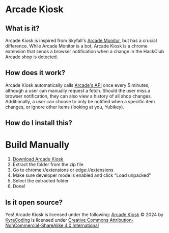 # Arcade Kiosk
## What is it?
Arcade Kiosk is inspired from Skyfall's [Arcade Monitor](https://github.com/SkyfallWasTaken/arcade-monitor/), but has a crucial difference. While Arcade Monitor is a bot, Arcade Kiosk is a chrome extension that sends a browser notification when a change in the HackClub Arcade shop is detected.
## How does it work?
Arcade Kiosk automatically calls [Arcade's API](https://hackclub.com/api/arcade/shop/) once every 5 minutes, although a user can manually request a fetch. Should the user miss a browser notification, they can also view a history of all shop changes. Additionally, a user can choose to only be notified when a specific item changes, or ignore other items (looking at you, Yubikey). 
## How do I install this?
# Build Manually
1. [Download Arcade Kiosk](https://github.com/MrMeCoding/arcade-kiosk/https://github.com/MrMeCoding/arcade-kiosk/releases/latest)
2. Extract the folder from the zip file
3. Go to chrome://extensions or edge://extensions
4. Make sure developer mode is enabled and click "Load unpacked"
5. Select the extracted folder
6. Done!
## Is it open source?
Yes! Arcade Kiosk is licensed under the following: 
[Arcade Kiosk](https://github.com/MrMeCoding/arcade-kiosk) © 2024 by [KyraCoding](https://github.com/MrMeCoding/) is licensed under [Creative Commons Attribution-NonCommercial-ShareAlike 4.0 International](https://creativecommons.org/licenses/by-nc-sa/4.0/?ref=chooser-v1)
